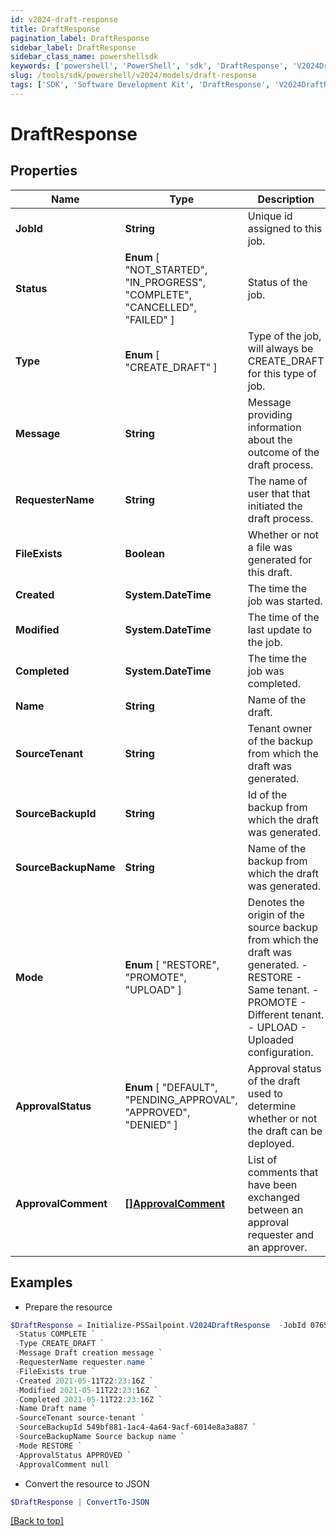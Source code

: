 ```yaml
---
id: v2024-draft-response
title: DraftResponse
pagination_label: DraftResponse
sidebar_label: DraftResponse
sidebar_class_name: powershellsdk
keywords: ['powershell', 'PowerShell', 'sdk', 'DraftResponse', 'V2024DraftResponse'] 
slug: /tools/sdk/powershell/v2024/models/draft-response
tags: ['SDK', 'Software Development Kit', 'DraftResponse', 'V2024DraftResponse']
---
```



# DraftResponse

## Properties

Name | Type | Description | Notes
------------ | ------------- | ------------- | -------------
**JobId** | **String** | Unique id assigned to this job. | [optional] 
**Status** |  **Enum** [  "NOT_STARTED",    "IN_PROGRESS",    "COMPLETE",    "CANCELLED",    "FAILED" ] | Status of the job. | [optional] 
**Type** |  **Enum** [  "CREATE_DRAFT" ] | Type of the job, will always be CREATE_DRAFT for this type of job. | [optional] 
**Message** | **String** | Message providing information about the outcome of the draft process. | [optional] 
**RequesterName** | **String** | The name of user that that initiated the draft process. | [optional] 
**FileExists** | **Boolean** | Whether or not a file was generated for this draft. | [optional] [default to $true]
**Created** | **System.DateTime** | The time the job was started. | [optional] 
**Modified** | **System.DateTime** | The time of the last update to the job. | [optional] 
**Completed** | **System.DateTime** | The time the job was completed. | [optional] 
**Name** | **String** | Name of the draft. | [optional] 
**SourceTenant** | **String** | Tenant owner of the backup from which the draft was generated. | [optional] 
**SourceBackupId** | **String** | Id of the backup from which the draft was generated. | [optional] 
**SourceBackupName** | **String** | Name of the backup from which the draft was generated. | [optional] 
**Mode** |  **Enum** [  "RESTORE",    "PROMOTE",    "UPLOAD" ] | Denotes the origin of the source backup from which the draft was generated. - RESTORE - Same tenant. - PROMOTE - Different tenant. - UPLOAD - Uploaded configuration. | [optional] 
**ApprovalStatus** |  **Enum** [  "DEFAULT",    "PENDING_APPROVAL",    "APPROVED",    "DENIED" ] | Approval status of the draft used to determine whether or not the draft can be deployed. | [optional] 
**ApprovalComment** | [**[]ApprovalComment**](approval-comment) | List of comments that have been exchanged between an approval requester and an approver. | [optional] 

## Examples

- Prepare the resource
```powershell
$DraftResponse = Initialize-PSSailpoint.V2024DraftResponse  -JobId 07659d7d-2cce-47c0-9e49-185787ee565a `
 -Status COMPLETE `
 -Type CREATE_DRAFT `
 -Message Draft creation message `
 -RequesterName requester.name `
 -FileExists true `
 -Created 2021-05-11T22:23:16Z `
 -Modified 2021-05-11T22:23:16Z `
 -Completed 2021-05-11T22:23:16Z `
 -Name Draft name `
 -SourceTenant source-tenant `
 -SourceBackupId 549bf881-1ac4-4a64-9acf-6014e8a3a887 `
 -SourceBackupName Source backup name `
 -Mode RESTORE `
 -ApprovalStatus APPROVED `
 -ApprovalComment null
```

- Convert the resource to JSON
```powershell
$DraftResponse | ConvertTo-JSON
```


[[Back to top]](#) 

